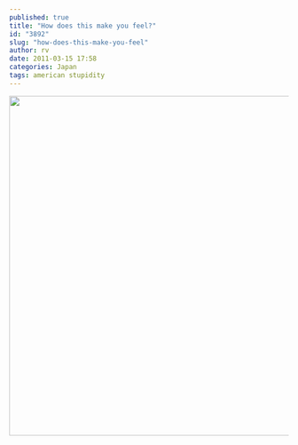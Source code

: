 ```yaml
---
published: true
title: "How does this make you feel?"
id: "3892"
slug: "how-does-this-make-you-feel"
author: rv
date: 2011-03-15 17:58
categories: Japan
tags: american stupidity
---
```

<a href="https://s3.amazonaws.com/cfwblog/uploads/2011/03/1300203525219.jpg"><img class="aligncenter size-large wp-image-3893" title="1300203525219" src="https://s3.amazonaws.com/cfwblog/uploads/2011/03/1300203525219-600x612.jpg" alt="" width="600" height="612" /></a>